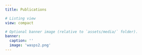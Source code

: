 ```yaml
---
title: Publications

# Listing view
view: compact

# Optional banner image (relative to `assets/media/` folder).
banner:
  caption: ''
  image: 'wasps2.png'
---
```

